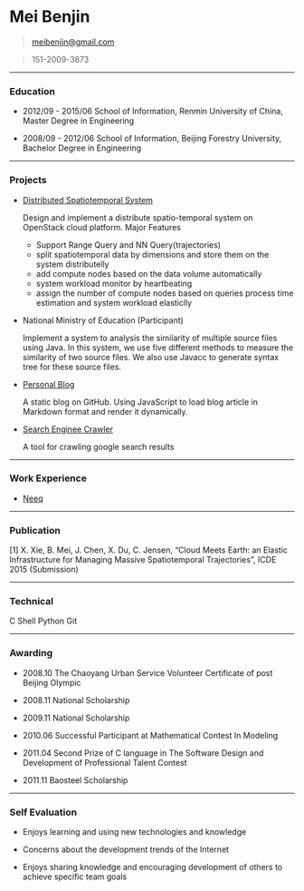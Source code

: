 # Mei Benjin

> [meibenjin@gmail.com](mailto:meibenjin@gmail.com)

> 151-2009-3873

----------------------------------------------------------

### Education

* 2012/09 - 2015/06   School of Information, Renmin University of China, Master Degree in Engineering

* 2008/09 - 2012/06   School of Information, Beijing Forestry University, Bachelor Degree in Engineering

----------------------------------------------------------

### Projects

* [Distributed Spatiotemporal System](https://github.com/meibenjin/CloudIndex)

  Design and implement a distribute spatio-temporal system on OpenStack cloud platform. 
  Major Features
    * Support Range Query and NN Query(trajectories)
    * split spatiotemporal data by dimensions and store them on the system distributelly
    * add compute nodes based on the data volume automatically
    * system workload monitor by heartbeating
    * assign the number of compute nodes based on queries process time estimation and system workload elasticlly
  
* National Ministry of Education (Participant)

  Implement a system to analysis the similarity of multiple source files using Java. In this system, we use five different methods to measure the similarity of two source files. We also use Javacc to generate syntax tree for these source files.

* [Personal Blog](https://github.com/meibenjin/meibenjin.github.io)
  
  A static blog on GitHub. Using JavaScript to load blog article in Markdown format and render it dynamically.

* [Search Enginee Crawler](https://github.com/meibenjin/GoogleSearchCrawler)

  A tool for crawling google search results

----------------------------------------------------------

### Work Experience

* [Neeq](http://www.neeq.com.cn/)
  
----------------------------------------------------------

### Publication

[1] X. Xie, B. Mei, J. Chen, X. Du, C. Jensen, “Cloud Meets Earth: an Elastic Infrastructure for Managing Massive Spatiotemporal Trajectories”, ICDE 2015 (Submission)

----------------------------------------------------------

### Technical

<span class ="label-success" >C</span>
<span class ="label-warning" >Shell</span>
<span class ="label-success" >Python</span>
<span class ="label-success" >Git</span>

----------------------------------------------------------

### Awarding

* 2008.10 The Chaoyang Urban Service Volunteer Certificate of post Beijing Olympic

* 2008.11 National Scholarship

* 2009.11 National Scholarship

* 2010.06 Successful Participant at Mathematical Contest In Modeling

* 2011.04 Second Prize of C language in The Software Design and Development of Professional Talent Contest

* 2011.11 Baosteel Scholarship

----------------------------------------------------------

### Self Evaluation

* Enjoys learning and using new technologies and knowledge

* Concerns about the development trends of the Internet

* Enjoys sharing knowledge and encouraging development of others to achieve specific team goals

